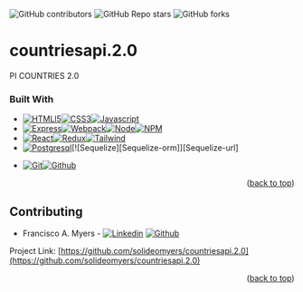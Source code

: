 ![GitHub contributors](https://img.shields.io/github/contributors/solideomyers/countriesapi.2.0?style=for-the-badge) ![GitHub Repo stars](https://img.shields.io/github/stars/solideomyers/countriesapi.2.0?style=for-the-badge) ![GitHub forks](https://img.shields.io/github/forks/solideomyers/countriesapi.2.0?style=for-the-badge)

# countriesapi.2.0

PI COUNTRIES 2.0



### Built With

* [![HTMLl5][html5]][html-url][![CSS3][css3]][css-url][![Javascript][javascript]][js-url]
* [![Express][Express.js]][express-url][![Webpack][Webpack.js]][Webpack-url][![Node][Node.js]][Node-url][![NPM][npm]][npm-url]
* [![React][React.js]][React-url][![Redux][Redux-query]][Redux-url][![Tailwind][Tailwind-css]][Tailwind-url]
* [![Postgresql][pgsql]][pgsql-url][![Sequelize][Sequelize-orm]][Sequelize-url]
<!-- * [![Railway][Railway]][Railway-url] -->
<!-- * [![Figma][Figma-des]][Figma-url][![Trello][trello]][trello-url] -->
* [![Git][git]][git-url][![Github][github]][github-url]

<p align="right">(<a href="#readme-top">back to top</a>)</p>



<!-- CONTRIBUTING -->
## Contributing

* Francisco A. Myers - [![Linkedin]](https://www.linkedin.com/in/francisco-myers-148a7919a/) [![Github]](https://github.com/Solideomyers)


Project Link: [https://github.com/solideomyers/countriesapi.2.0](https://github.com/solideomyers/countriesapi.2.0)

<p align="right">(<a href="#readme-top">back to top</a>)</p>
<!-- MARKDOWN LINKS & IMAGES -->
<!-- https://www.markdownguide.org/basic-syntax/#reference-style-links -->


[React.js]: https://img.shields.io/badge/React-20232A?style=for-the-badge&logo=react&logoColor=61DAFB
[React-url]: https://reactjs.org/
[Express.js]: https://img.shields.io/badge/express.js-%23404d59.svg?style=for-the-badge&logo=express&logoColor=%2361DAFB
[Express-url]: https://expressjs.com
<!-- [Figma-des]: https://img.shields.io/badge/figma-%23F24E1E.svg?style=for-the-badge&logo=figma&logoColor=white -->
<!-- [Figma-url]: https://www.figma.com/ -->
<!-- [Prisma-orm]: https://img.shields.io/badge/Prisma-3982CE?style=for-the-badge&logo=Prisma&logoColor=white -->
<!-- [Prisma-url]: https://www.prisma.io/ -->
<!-- [Mongo-db]: https://img.shields.io/badge/MongoDB-%234ea94b.svg?style=for-the-badge&logo=mongodb&logoColor=white -->
<!-- [Mongo-url]: https://www.mongodb.com/en/ -->
[npm]: https://img.shields.io/badge/NPM-%23000000.svg?style=for-the-badge&logo=npm&logoColor=white
[npm-url]: https://www.npmjs.com/
[Node.js]: https://img.shields.io/badge/node.js-6DA55F?style=for-the-badge&logo=node.js&logoColor=white
[Node-url]: https://nodejs.org/
[Redux-query]: https://img.shields.io/badge/redux-%23593d88.svg?style=for-the-badge&logo=redux&logoColor=white
[Redux-url]: https://en.redux.js.org/
[Tailwind-css]: https://img.shields.io/badge/tailwindcss-%2338B2AC.svg?style=for-the-badge&logo=tailwind-css&logoColor=white
[Tailwind-url]: https://tailwindcss.com/
[Webpack.js]: https://img.shields.io/badge/webpack-%238DD6F9.svg?style=for-the-badge&logo=webpack&logoColor=black
[Webpack-url]: https://webpack.js.org/
[Render]: https://img.shields.io/badge/Render-%46E3B7.svg?style=for-the-badge&logo=render&logoColor=white
[Render-url]: https://render.com/
<!-- [Railway]: https://img.shields.io/badge/railway-0B0D0E?style=for-the-badge&logo=railway&logoColor=white -->
<!-- [Railway-url]: https://railway.app/ -->
[html5]: https://img.shields.io/badge/html5-%23E34F26.svg?style=for-the-badge&logo=html5&logoColor=white
[html-url]: https://es.wikipedia.org/wiki/HTML5
[css3]: https://img.shields.io/badge/css3-%231572B6.svg?style=for-the-badge&logo=css3&logoColor=white
[css-url]: https://developer.mozilla.org/es/docs/Web/CSS
[javascript]: https://img.shields.io/badge/javascript-%23323330.svg?style=for-the-badge&logo=javascript&logoColor=%23F7DF1E
[js-url]: https://www.javascript.com/
<!-- [typescript]: https://img.shields.io/badge/typescript-%23007ACC.svg?style=for-the-badge&logo=typescript&logoColor=white -->
<!-- [typescript-url]: https://www.typescriptlang.org/ -->
<!-- [trello]: https://img.shields.io/badge/Trello-%23026AA7.svg?style=for-the-badge&logo=Trello&logoColor=white -->
<!-- [trello-url]: https://trello.com/ -->
[git]: https://img.shields.io/badge/git-%23F05033.svg?style=for-the-badge&logo=git&logoColor=white
[git-url]: https://git-scm.com/
[github]: https://img.shields.io/badge/github-%23121011.svg?style=for-the-badge&logo=github&logoColor=white
[github-url]: https://github.com/
[pgsql]: https://img.shields.io/badge/Postgresql-4169E1?style=for-the-badge&logo=Postgresql&logoColor=white
[pgsql-url]: http://postgresql.org/
[Linkedin]: https://img.shields.io/badge/linkedin-0A66C2?style=for-the-badge&logo=linkedin&logoColor=white